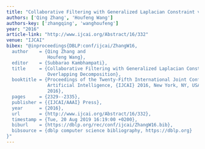```yaml
---
title: "Collaborative Filtering with Generalized Laplacian Constraint via Overlapping Decomposition."
authors: ['Qing Zhang', 'Houfeng Wang']
authors-key: ['zhangqing', 'wanghoufeng']
year: "2016"
article-link: "http://www.ijcai.org/Abstract/16/332"
venue: "IJCAI"
bibex: "@inproceedings{DBLP:conf/ijcai/ZhangW16,
  author    = {Qing Zhang and
               Houfeng Wang},
  editor    = {Subbarao Kambhampati},
  title     = {Collaborative Filtering with Generalized Laplacian Constraint via
               Overlapping Decomposition},
  booktitle = {Proceedings of the Twenty-Fifth International Joint Conference on
               Artificial Intelligence, {IJCAI} 2016, New York, NY, USA, 9-15 July
               2016},
  pages     = {2329--2335},
  publisher = {{IJCAI/AAAI} Press},
  year      = {2016},
  url       = {http://www.ijcai.org/Abstract/16/332},
  timestamp = {Tue, 20 Aug 2019 16:19:00 +0200},
  biburl    = {https://dblp.org/rec/conf/ijcai/ZhangW16.bib},
  bibsource = {dblp computer science bibliography, https://dblp.org}
}"
---
```

